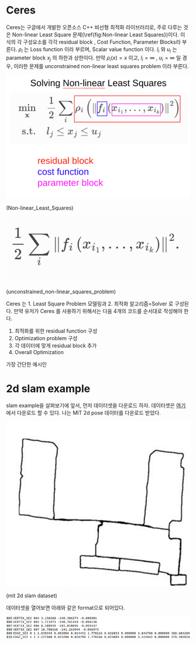 # Ceres
Ceres는 구글에서 개발한 오픈소스 C++  비선형 최적화 라이브러리로, 주로 다루는 것은 Non-linear Least Square 문제(\ref{fig:Non-linear Least Squares})이다. 이 식의 각 구성요소를 각각 residual block , Cost Function, Parameter Blocks라 부른다. $\rho_i$ 는 Loss function 이라 부르며, Scalar value function 이다.  $l_i$ 와 $u_i$ 는 parameter block $x_j$ 의 하한과 상한이다.  만약 $\rho_i(x)=x$ 이고,  $l_i = \infty$ , $u_i =\infty$ 일 경우, 이러한 문제를 unconstrained non-linear least squares problem 이라 부른다. 

<p align="center">
    <img width="600" src="data/Non-linear_Least_Squares.png" alt="Non-linear_Least_Squares.png">
    
</p>
(Non-linear_Least_Squares)

<p align="center">
    <img width="600" src="data/unconstrained_non-linear_squares_problem.png" alt="unconstrained_non-linear_squares_problem.png">
    
</p>
(unconstrained_non-linear_squares_problem)



Ceres 는 1. Least Square Problem 모델링과 2. 최적화 알고리즘=Solver 로 구성된다. 만약 유저가 Ceres 를 사용하기 위해서는 다음 4개의 코드를 순서대로 작성해야 한다.
1. 최적화를 위한 residual function 구성
2. Optimization problem 구성
3. 각 데이터에 맞게 residual block 추가
4. Overall Optimization

가장 간단한 예시인








# 2d slam example
slam example을 살펴보기에 앞서, 먼저 데이터셋을 다운로드 하자. 데이터셋은 [여기](https://lucacarlone.mit.edu/datasets/) 에서 다운로드 할 수 있다. 나는 MIT 2d pose 데이터를 다운로드 받았다.
<p align="center">
    <img width="600" src="data/mit_2d_slam.jpg" alt="mit_2d_slam">
    
</p>
(mit 2d slam dataset)

데이터셋을 열어보면 아래와 같은 format으로 되어있다.
<p align="center">
    <img width="600" src="data/g2o_2d_slam_format.png" alt="g2o_2d_slam_format">
    
</p>

